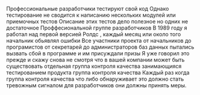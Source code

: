 Профессиональные разработчики тестируют свой код Однако тестирование не сводится к написанию нескольких модулей или приемочных тестов
Описание этих тестов дело полезное но одних не достаточное Проффесиональной группе разработчиков
В 1989 году я работал над первой версией Ролдс , каждый месяц или около того начальник обьявлял ошибки
Все участники проекта от начальников до програмистов от секретарей до администраторов баз данных пытались вызвать сбой в программе и им присуждали призы
Я уже говорил это прежде и скажу снова не смотря что в вашей компании может быть существовать отдельная группа контроля качества занимающияся тестированием продукта группа контроля качества
Каждый раз когда группа контроля качества что либо обнаруживает это должно стать тревожным сигналом для разработчиков они должны принять меры.
